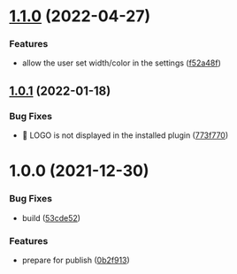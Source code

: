 # [1.1.0](https://github.com/pengx17/logseq-plugin-bullet-threading/compare/v1.0.1...v1.1.0) (2022-04-27)


### Features

* allow the user set width/color in the settings ([f52a48f](https://github.com/pengx17/logseq-plugin-bullet-threading/commit/f52a48f6dc523b21a971e4d1b267a694e8159901))

## [1.0.1](https://github.com/pengx17/logseq-plugin-bullet-threading/compare/v1.0.0...v1.0.1) (2022-01-18)


### Bug Fixes

* 🐛 LOGO is not displayed in the installed plugin ([773f770](https://github.com/pengx17/logseq-plugin-bullet-threading/commit/773f7708ecbf95818c060534ab3a3e96c71b4edf))

# 1.0.0 (2021-12-30)


### Bug Fixes

* build ([53cde52](https://github.com/pengx17/logseq-plugin-bullet-threading/commit/53cde5241692805c9d40460ae23a5472f491a93c))


### Features

* prepare for publish ([0b2f913](https://github.com/pengx17/logseq-plugin-bullet-threading/commit/0b2f91347e23d2d930d412fe038bcc20f906d27d))
